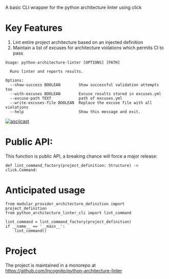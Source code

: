 A basic CLI wrapper for the python architecture linter using click


# Key Features

1. Lint entire project architecture based on an injected definition
1. Maintain a list of excuses for architecture violations which permits CI to pass


```
Usage: python-architecture-linter [OPTIONS] [PATH]

  Runs linter and reports results.

Options:
  --show-success BOOLEAN        Show successful validation attempts too
  --with-excuses BOOLEAN        Excuse results stored in excuses.yml
  --excuse-path TEXT            path of excuses.yml
  --write-excuses-file BOOLEAN  Replace the excuse file with all violations
  --help                        Show this message and exit.
```

[![asciicast](https://asciinema.org/a/425940.svg)](https://asciinema.org/a/425940)


# Public API:

This function is public API, a breaking chance will force a major release:

```
def lint_command_factory(project_definition: Structure) -> click.Command:
```

# Anticipated usage

```
from modular_provider_architecture_definition import project_definition
from python_architecture_linter_cli import lint_command

lint_command = lint_command_factory(project_definition)
if __name__ == '__main__':
    lint_command()
```


# Project

The project is maintained in a monorepo at https://github.com/Incognito/python-architecture-linter
